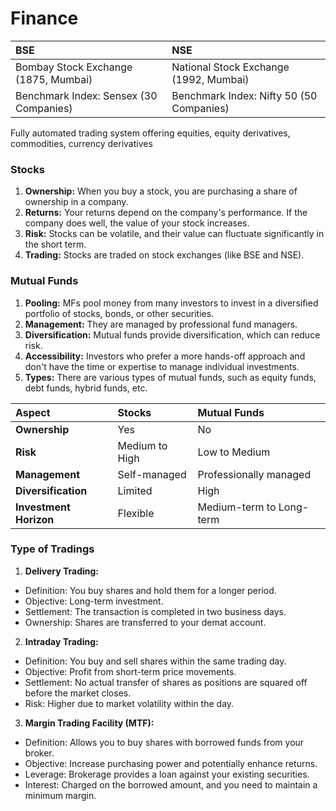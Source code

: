 # Finance

BSE | NSE
:--- | :---
Bombay Stock Exchange (1875, Mumbai) | National Stock Exchange (1992, Mumbai)
Benchmark Index: Sensex (30 Companies) | Benchmark Index: Nifty 50 (50 Companies)

Fully automated trading system offering equities, equity derivatives, commodities, currency derivatives

### Stocks
1. **Ownership:** When you buy a stock, you are purchasing a share of ownership in a company.
2. **Returns:** Your returns depend on the company's performance. If the company does well, the value of your stock increases.
3. **Risk:** Stocks can be volatile, and their value can fluctuate significantly in the short term.
4. **Trading:** Stocks are traded on stock exchanges (like BSE and NSE).

### Mutual Funds
1. **Pooling:** MFs pool money from many investors to invest in a diversified portfolio of stocks, bonds, or other securities.
2. **Management:** They are managed by professional fund managers.
3. **Diversification:** Mutual funds provide diversification, which can reduce risk.
4. **Accessibility:** Investors who prefer a more hands-off approach and don't have the time or expertise to manage individual investments.
5. **Types:** There are various types of mutual funds, such as equity funds, debt funds, hybrid funds, etc.

**Aspect** | **Stocks**	| **Mutual Funds**
:--- | :--- | :---
**Ownership** |	Yes	|	No
**Risk** | Medium to High |	Low to Medium
**Management** | Self-managed	| Professionally managed
**Diversification** | Limited |	High
**Investment Horizon** | Flexible	| Medium-term to Long-term

### Type of Tradings

1. **Delivery Trading:**
- Definition: You buy shares and hold them for a longer period.
- Objective: Long-term investment.
- Settlement: The transaction is completed in two business days.
- Ownership: Shares are transferred to your demat account.

2. **Intraday Trading:**
- Definition: You buy and sell shares within the same trading day.
- Objective: Profit from short-term price movements.
- Settlement: No actual transfer of shares as positions are squared off before the market closes.
- Risk: Higher due to market volatility within the day.

3. **Margin Trading Facility (MTF):**
- Definition: Allows you to buy shares with borrowed funds from your broker.
- Objective: Increase purchasing power and potentially enhance returns.
- Leverage: Brokerage provides a loan against your existing securities.
- Interest: Charged on the borrowed amount, and you need to maintain a minimum margin.
